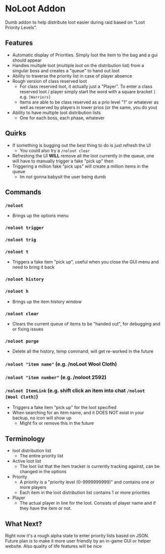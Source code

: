 # NoLoot Addon

Dumb addon to help distribute loot easier during raid based on "Loot Priority Levels".

## Features

- Automatic display of Priorities. Simply loot the item to the bag and a gui should appear
- Handles multiple loot (multiple loot on the distribution list) from a singular boss and creates a "queue" to hand out loot
- Ability to traverse the priority list in case of player absence
- Rough version of class reserved loot
  - For class reserved loot, it actually just a "Player". To enter a class reserved loot / player simply start the word with
   a square bracket ```[``` e.g. ```[Warriors]```
  - Items are able to be class reserved as a prio level "1" or whatever as well as reserved by players in lower prios (or the same, you do you)
- Ability to have multiple loot distribution lists
  - One for each boss, each phase, whatever

## Quirks

- If something is bugging out the best thing to do is just refresh the UI
  - You could also try a ```/noloot clear```
- Refreshing the UI **WILL** remove all the loot currently in the queue, one will have to manually trigger a fake "pick up" then
- Triggering a million fake "pick ups" will create a million items in the queue
  - Im not gonna babysit the user being dumb

## Commands

### ```/noloot```

- Brings up the options menu

### ```/noloot trigger```

### ```/noloot trig```

### ```/noloot t```

- Triggers a fake item "pick up", useful when you close the GUI menu and need to bring it back

### ```/noloot history```

### ```/noloot h```

- Brings up the item history window

### ```/noloot clear```

- Clears the current queue of items to be "handed out", for debugging and or fixing issues

### ```/noloot purge```

- Delete all the history, temp command, will get re-worked in the future

### ```/noloot "item name"``` (e.g. /noLoot Wool Cloth)

### ```/noloot "item number"``` (e.g. /noloot 2592)

### ```/noloot ItemLink``` (e.g. shift click an item into chat  ```/noloot [Wool Cloth]```)

- Triggers a fake item "pick up" for the loot specified
- When searching for an item name, and it DOES NOT exist in your backup, no icon will show up
  - Might fix or remove this in the future

## Terminology

- loot distribution list
  - The entire priority list
- Active loot list
  - The loot list that the item tracker is currently tracking against, can be changed in the options
- Priority
  - A priority is a "priority level (0-9999999999)" and contains one or more players
  - Each item in the loot distribution list contains 1 or more priorities
- Player
  - The actual player in line for the loot. Consists of player name and if they have the item or not.

## What Next?

Right now it's a rough alpha state to enter priority lists based on JSON. Future plan is to make it more user friendly by an in-game GUI or helper website. Also quality of life features will be nice
